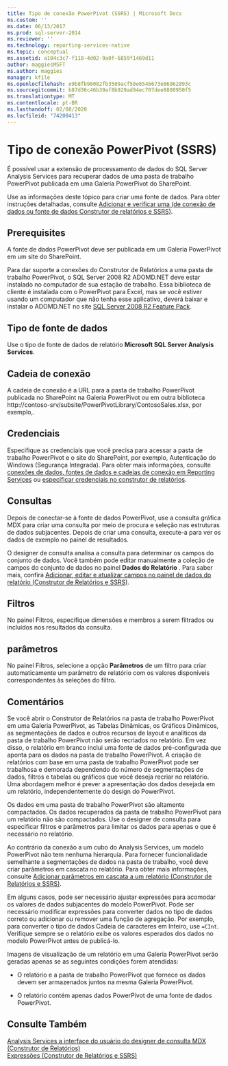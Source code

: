 ```yaml
---
title: Tipo de conexão PowerPivot (SSRS) | Microsoft Docs
ms.custom: ''
ms.date: 06/13/2017
ms.prod: sql-server-2014
ms.reviewer: ''
ms.technology: reporting-services-native
ms.topic: conceptual
ms.assetid: a104c3c7-f118-4d02-9a0f-6859f1469d11
author: maggiesMSFT
ms.author: maggies
manager: kfile
ms.openlocfilehash: e9b8fb98082fb3509acf50e6546673e86962893c
ms.sourcegitcommit: b87d36c46b39af8b929ad94ec707dee8800950f5
ms.translationtype: MT
ms.contentlocale: pt-BR
ms.lasthandoff: 02/08/2020
ms.locfileid: "74200413"
---
```

# <a name="powerpivot-connection-type-ssrs"></a>Tipo de conexão PowerPivot (SSRS)
  É possível usar a extensão de processamento de dados do SQL Server Analysis Services para recuperar dados de uma pasta de trabalho PowerPivot publicada em uma Galeria PowerPivot do SharePoint.  
  
 Use as informações deste tópico para criar uma fonte de dados. Para obter instruções detalhadas, consulte [Adicionar e verificar uma &#40;de conexão de dados ou fonte de dados Construtor de relatórios e SSRS&#41;](add-and-verify-a-data-connection-report-builder-and-ssrs.md).  
  
## <a name="prerequisites"></a>Prerequisites  
 A fonte de dados PowerPivot deve ser publicada em um Galeria PowerPivot em um site do SharePoint.  
  
 Para dar suporte a conexões do Construtor de Relatórios a uma pasta de trabalho PowerPivot, o SQL Server 2008 R2 ADOMD.NET deve estar instalado no computador de sua estação de trabalho. Essa biblioteca de cliente é instalada com o PowerPivot para Excel, mas se você estiver usando um computador que não tenha esse aplicativo, deverá baixar e instalar o ADOMD.NET no site [SQL Server 2008 R2 Feature Pack](https://www.microsoft.com/download/details.aspx?id=16978).  
  
## <a name="data-source-type"></a>Tipo de fonte de dados  
 Use o tipo de fonte de dados de relatório **Microsoft SQL Server Analysis Services**.  
  
## <a name="connection-string"></a>Cadeia de conexão  
 A cadeia de conexão é a URL para a pasta de trabalho PowerPivot publicada no SharePoint na Galeria PowerPivot ou em outra biblioteca http://contoso-srv/subsite/PowerPivotLibrary/ContosoSales.xlsx, por exemplo,.  
  
## <a name="credentials"></a>Credenciais  
 Especifique as credenciais que você precisa para acessar a pasta de trabalho PowerPivot e o site do SharePoint, por exemplo, Autenticação do Windows (Segurança Integrada). Para obter mais informações, consulte [conexões de dados, fontes de dados e cadeias de conexão em Reporting Services](../data-connections-data-sources-and-connection-strings-in-reporting-services.md) ou [especificar credenciais no construtor de relatórios](../specify-credentials-in-report-builder.md).  
  
## <a name="queries"></a>Consultas  
 Depois de conectar-se à fonte de dados PowerPivot, use a consulta gráfica MDX para criar uma consulta por meio de procura e seleção nas estruturas de dados subjacentes. Depois de criar uma consulta, execute-a para ver os dados de exemplo no painel de resultados.  
  
 O designer de consulta analisa a consulta para determinar os campos do conjunto de dados. Você também pode editar manualmente a coleção de campos do conjunto de dados no painel **Dados do Relatório** . Para saber mais, confira [Adicionar, editar e atualizar campos no painel de dados do relatório &#40;Construtor de Relatórios e SSRS&#41;](add-edit-refresh-fields-in-the-report-data-pane-report-builder-and-ssrs.md).  
  
## <a name="filters"></a>Filtros  
 No painel Filtros, especifique dimensões e membros a serem filtrados ou incluídos nos resultados da consulta.  
  
## <a name="parameters"></a>parâmetros  
 No painel Filtros, selecione a opção **Parâmetros** de um filtro para criar automaticamente um parâmetro de relatório com os valores disponíveis correspondentes às seleções do filtro.  
  
## <a name="remarks"></a>Comentários  
 Se você abrir o Construtor de Relatórios na pasta de trabalho PowerPivot em uma Galeria PowerPivot, as Tabelas Dinâmicas, os Gráficos Dinâmicos, as segmentações de dados e outros recursos de layout e analíticos da pasta de trabalho PowerPivot não serão recriados no relatório. Em vez disso, o relatório em branco inclui uma fonte de dados pré-configurada que aponta para os dados na pasta de trabalho PowerPivot. A criação de relatórios com base em uma pasta de trabalho PowerPivot pode ser trabalhosa e demorada dependendo do número de segmentações de dados, filtros e tabelas ou gráficos que você deseja recriar no relatório. Uma abordagem melhor é prever a apresentação dos dados desejada em um relatório, independentemente do design do PowerPivot.  
  
 Os dados em uma pasta de trabalho PowerPivot são altamente compactados. Os dados recuperados da pasta de trabalho PowerPivot para um relatório não são compactados. Use o designer de consulta para especificar filtros e parâmetros para limitar os dados para apenas o que é necessário no relatório.  
  
 Ao contrário da conexão a um cubo do Analysis Services, um modelo PowerPivot não tem nenhuma hierarquia. Para fornecer funcionalidade semelhante a segmentações de dados na pasta de trabalho, você deve criar parâmetros em cascata no relatório. Para obter mais informações, consulte [Adicionar parâmetros em cascata a um relatório &#40;Construtor de Relatórios e SSRS&#41;](../report-design/add-cascading-parameters-to-a-report-report-builder-and-ssrs.md).  
  
 Em alguns casos, pode ser necessário ajustar expressões para acomodar os valores de dados subjacentes do modelo PowerPivot. Pode ser necessário modificar expressões para converter dados no tipo de dados correto ou adicionar ou remover uma função de agregação. Por exemplo, para converter o tipo de dados Cadeia de caracteres em Inteiro, use `=CInt`. Verifique sempre se o relatório exibe os valores esperados dos dados no modelo PowerPivot antes de publicá-lo.  
  
 Imagens de visualização de um relatório em uma Galeria PowerPivot serão geradas apenas se as seguintes condições forem atendidas:  
  
-   O relatório e a pasta de trabalho PowerPivot que fornece os dados devem ser armazenados juntos na mesma Galeria PowerPivot.  
  
-   O relatório contém apenas dados PowerPivot de uma fonte de dados PowerPivot.  
  
## <a name="see-also"></a>Consulte Também  
 [Analysis Services a interface do usuário do designer de consulta MDX &#40;Construtor de Relatórios&#41;](../analysis-services-mdx-query-designer-user-interface-report-builder.md)   
 [Expressões &#40;Construtor de Relatórios e SSRS&#41;](../report-design/expressions-report-builder-and-ssrs.md)  
  
  
